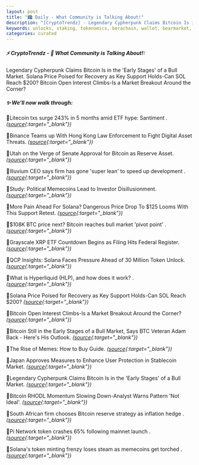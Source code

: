 ```yaml
---
layout: post
title: "🏙️ Daily - What Community is Talking About!"
description: "[CryptoTrendz] - Legendary Cypherpunk Claims Bitcoin Is in the 'Early Stages' of a Bull Market. Solana Price Poised for Recovery as Key Support Holds-Can SOL Reach $200? Bitcoin Open Interest Climbs-Is a Market Breakout Around the Corner?"
keywords: unlocks, staking, tokenomics, berachain, wallet, bearmarket, btc, blockchain, DEX, dapps
categories: curated
---
```


##### ⚡ CryptoTrendz - 📌 *What Community is Talking About!:*

Legendary Cypherpunk Claims Bitcoin Is in the 'Early Stages' of a Bull Market. Solana Price Poised for Recovery as Key Support Holds-Can SOL Reach $200? Bitcoin Open Interest Climbs-Is a Market Breakout Around the Corner?

##### ✨ *We’ll now walk through:*


🔹Litecoin txs surge 243% in 5 months amid ETF hype: Santiment . *([source](https://s.avyag.com/ozt0){:target="_blank"})*

🔹Binance Teams up With Hong Kong Law Enforcement to Fight Digital Asset Threats. *([source](https://s.avyag.com/z1yg){:target="_blank"})*

🔹Utah on the Verge of Senate Approval for Bitcoin as Reserve Asset. *([source](https://s.avyag.com/kheh){:target="_blank"})*

🔹Illuvium CEO says firm has gone 'super lean' to speed up development . *([source](https://s.avyag.com/av0u){:target="_blank"})*

🔹Study: Political Memecoins Lead to Investor Disillusionment. *([source](https://s.avyag.com/nsyg){:target="_blank"})*

🔹More Pain Ahead For Solana? Dangerous Price Drop To $125 Looms With This Support Retest. *([source](https://s.avyag.com/0lhq){:target="_blank"})*

🔹$108K BTC price next? Bitcoin reaches bull market 'pivot point' . *([source](https://s.avyag.com/me1y){:target="_blank"})*

🔹Grayscale XRP ETF Countdown Begins as Filing Hits Federal Register. *([source](https://s.avyag.com/5lxj){:target="_blank"})*

🔹QCP Insights: Solana Faces Pressure Ahead of 30 Million Token Unlock. *([source](https://s.avyag.com/ueag){:target="_blank"})*

🔹What is Hyperliquid (HLP), and how does it work? . *([source](https://s.avyag.com/sno9){:target="_blank"})*

🔹Solana Price Poised for Recovery as Key Support Holds-Can SOL Reach $200? *([source](https://s.avyag.com/wisc){:target="_blank"})*

🔹Bitcoin Open Interest Climbs-Is a Market Breakout Around the Corner? *([source](https://s.avyag.com/ad5y){:target="_blank"})*

🔹Bitcoin Still in the Early Stages of a Bull Market, Says BTC Veteran Adam Back - Here's His Outlook. *([source](https://s.avyag.com/ig5x){:target="_blank"})*

🔹The Rise of Memes: How to Buy Guide. *([source](https://s.avyag.com/s5hh){:target="_blank"})*

🔹Japan Approves Measures to Enhance User Protection in Stablecoin Market. *([source](https://s.avyag.com/q24v){:target="_blank"})*

🔹Legendary Cypherpunk Claims Bitcoin Is in the 'Early Stages' of a Bull Market. *([source](https://s.avyag.com/ym7h){:target="_blank"})*

🔹Bitcoin RHODL Momentum Slowing Down-Analyst Warns Pattern 'Not Ideal'. *([source](https://s.avyag.com/9xvz){:target="_blank"})*

🔹South African firm chooses Bitcoin reserve strategy as inflation hedge . *([source](https://s.avyag.com/7c0a){:target="_blank"})*

🔹Pi Network token crashes 65% following mainnet launch . *([source](https://s.avyag.com/0338){:target="_blank"})*

🔹Solana's token minting frenzy loses steam as memecoins get torched . *([source](https://s.avyag.com/v3p3){:target="_blank"})*
